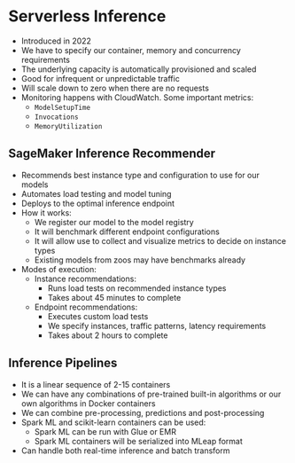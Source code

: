 # Serverless Inference

- Introduced in 2022
- We have to specify our container, memory and concurrency requirements
- The underlying capacity is automatically provisioned and scaled
- Good for infrequent or unpredictable traffic
- Will scale down to zero when there are no requests
- Monitoring happens with CloudWatch. Some important metrics:
    - `ModelSetupTime`
    - `Invocations`
    - `MemoryUtilization`

## SageMaker Inference Recommender

- Recommends best instance type and configuration to use for our models
- Automates load testing and model tuning
- Deploys to the optimal inference endpoint
- How it works:
    - We register our model to the model registry
    - It will benchmark different endpoint configurations
    - It will allow use to collect and visualize metrics to decide on instance types
    - Existing models from zoos may have benchmarks already
- Modes of execution:
    - Instance recommendations:
        - Runs load tests on recommended instance types
        - Takes about 45 minutes to complete
    - Endpoint recommendations:
        - Executes custom load tests
        - We specify instances, traffic patterns, latency requirements
        - Takes about 2 hours to complete

## Inference Pipelines

- It is a linear sequence of 2-15 containers
- We can have any combinations of pre-trained built-in algorithms or our own algorithms in Docker containers
- We can combine pre-processing, predictions and post-processing
- Spark ML and scikit-learn containers can be used:
    - Spark ML can be run with Glue or EMR
    - Spark ML containers will be serialized into MLeap format
- Can handle both real-time inference and batch transform